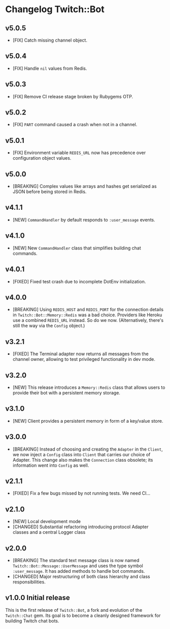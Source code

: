 # Changelog Twitch::Bot

## v5.0.5

- [FIX] Catch missing channel object.

## v5.0.4

- [FIX] Handle `nil` values from Redis.

## v5.0.3

- [FIX] Remove CI release stage broken by Rubygems OTP.

## v5.0.2

- [FIX] `PART` command caused a crash when not in a channel.

## v5.0.1

- [FIX] Environment variable `REDIS_URL` now has precedence over configuration 
  object values.

## v5.0.0

- [BREAKING] Complex values like arrays and hashes get serialized as JSON before 
  being stored in Redis.

## v4.1.1

- [NEW] `CommandHandler` by default responds to `:user_message` events.

## v4.1.0

* [NEW] New `CommandHandler` class that simplifies building chat commands.

## v4.0.1

* [FIXED] Fixed test crash due to incomplete DotEnv initialization.

## v4.0.0

* [BREAKING] Using `REDIS_HOST` and `REDIS_PORT` for the connection details in `Twitch::Bot::Memory::Redis` was a bad choice. Providers like Heroku use a combined `REDIS_URL` instead. So do we now. (Alternatively, there's still the way via the `Config` object.)

## v3.2.1

* [FIXED] The Terminal adapter now returns all messages from the channel owner, allowing to test privileged functionality in dev mode.

## v3.2.0

* [NEW] This release introduces a `Memory::Redis` class that allows users to provide their bot with a persistent memory storage.

## v3.1.0

* [NEW] Client provides a persistent memory in form of a key/value store.

## v3.0.0

* [BREAKING] Instead of choosing and creating the `Adapter` in the `Client`, we now inject a `Config` class into `Client` that carries our choice of Adapter. This change also makes the `Connection` class obsolete; its information went into `Config` as well.

## v2.1.1

* [FIXED] Fix a few bugs missed by not running tests. We need CI...

## v2.1.0

* [NEW] Local development mode
* [CHANGED] Substantial refactoring introducing protocol Adapter classes and a central Logger class

## v2.0.0

* [BREAKING] The standard text message class is now named
`Twitch::Bot::Message::UserMessage` and uses the type symbol `:user_message`. It has added methods to handle bot commands.
* [CHANGED] Major restructuring of both class hierarchy and class responsibilities.

## v1.0.0 Initial release

This is the first release of `Twitch::Bot`, a fork and evolution of the `Twitch::Chat` gem. Its goal is to become a cleanly designed framework for building Twitch chat bots.
